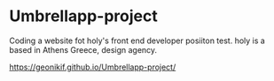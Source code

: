 # Umbrellapp-project
Coding a website fot holy's front end developer posiiton test. holy is a based in Athens Greece, design agency.

https://geonikif.github.io/Umbrellapp-project/

